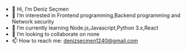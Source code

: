 - 👋 Hi, I’m Deniz Seçmen
- 👀 I’m interested in Frontend programming,Backend programming and Network security
- 🌱 I’m currently learning Node.js,Javascript,Python 3.x,React
- 💞️ I’m looking to collaborate on none
- 📫 How to reach me: denizsecmen1240@gmail.com

<!---
denizsecmen/denizsecmen is a ✨ special ✨ repository because its `README.md` (this file) appears on your GitHub profile.
You can click the Preview link to take a look at your changes.
--->
